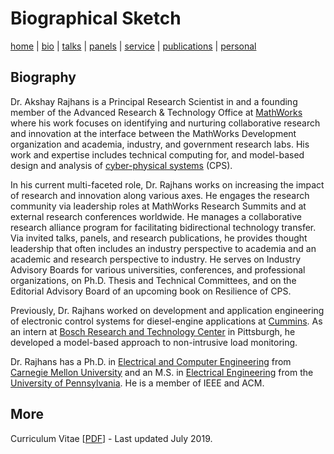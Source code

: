 # Biographical Sketch
[home](index.html) \| [bio](bio.html) \| [talks](talks.html) \| [panels](panels.html) \| [service](service.html) \| [publications](publications.html) \| [personal](personal.html)

## Biography

Dr. Akshay Rajhans is a Principal Research Scientist in and a founding member of the Advanced Research & Technology Office at [MathWorks](https://www.mathworks.com) where his work focuses on identifying and nurturing collaborative research and innovation at the interface between the MathWorks Development organization and academia, industry, and government research labs. His work and expertise includes technical computing for, and model-based design and analysis of [cyber-physical systems](http://www.mathworks.com/discovery/cyber-physical-systems.html) (CPS). 

In his current multi-faceted role, Dr. Rajhans works on increasing the impact of research and innovation along various axes. He engages the research community via leadership roles at MathWorks Research Summits and at external research conferences worldwide. He manages a collaborative research alliance program for facilitating bidirectional technology transfer. Via invited talks, panels, and research publications, he provides thought leadership that often includes an industry perspective to academia and an academic and research perspective to industry. He serves on Industry Advisory Boards for various universities, conferences, and professional organizations, on Ph.D. Thesis and Technical Committees, and on the Editorial Advisory Board of an upcoming book on Resilience of CPS.

Previously, Dr. Rajhans worked on development and application engineering of electronic control systems for diesel-engine applications at [Cummins](http://www.cumminsindia.com/). As an intern at [Bosch Research and Technology Center](http://www.bosch.us/content/language1/html/rtc.htm) in Pittsburgh, he developed a model-based approach to non-intrusive load monitoring. 

Dr. Rajhans has a Ph.D. in [Electrical and Computer Engineering](https://www.ece.cmu.edu/) from [Carnegie Mellon University](https://www.cmu.edu/) and an M.S. in [Electrical Engineering](https://www.ese.upenn.edu/) from the [University of Pennsylvania](https://www.ese.upenn.edu/). He is a member of IEEE and ACM.

## More
Curriculum Vitae \[[PDF](files/docs/AkshayRajhansCV.pdf)\] - Last updated July 2019.

